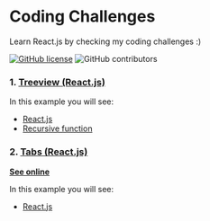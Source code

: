 # Coding Challenges

Learn React.js by checking my coding challenges :)

[![GitHub license](https://img.shields.io/badge/license-MIT-blue.svg)](https://github.com/rogeroliveira84/coding-challenges/blob/master/LICENSE) ![GitHub contributors](https://img.shields.io/github/contributors/rogeroliveira84/coding-challenges.svg?color=orange)

### 1. [Treeview (React.js)](https://github.com/rogeroliveira84/coding-challenges/tree/main/treeview)

In this example you will see:

- [React.js](https://reactjs.org/)
- [Recursive function](https://developer.mozilla.org/en-US/docs/Glossary/Recursion)


### 2. [Tabs (React.js)](https://github.com/rogeroliveira84/coding-challenges/tree/main/tabs)
[**See online**](https://coding-challenge-tabs.herokuapp.com?target=_blank)

In this example you will see:

- [React.js](https://reactjs.org/)
